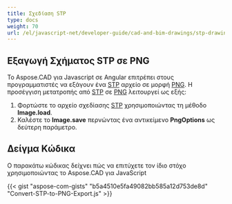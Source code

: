 ```yaml
---
title: Σχεδίαση STP
type: docs
weight: 70
url: /el/javascript-net/developer-guide/cad-and-bim-drawings/stp-drawings/
---
```


## **Εξαγωγή Σχήματος STP σε PNG**

Το Aspose.CAD για Javascript σε Angular επιτρέπει στους προγραμματιστές να εξάγουν ένα [STP](https://docs.fileformat.com/3d/stp/) αρχείο σε μορφή [PNG](https://docs.fileformat.com/image/png/).
Η προσέγγιση μετατροπής από [STP](https://docs.fileformat.com/3d/stp/) σε [PNG](https://docs.fileformat.com/image/png/) λειτουργεί ως εξής:

1. Φορτώστε το αρχείο σχεδίασης [STP](https://docs.fileformat.com/3d/stp/) χρησιμοποιώντας τη μέθοδο **Image.load**.
2. Καλέστε το **Image.save** περνώντας ένα αντικείμενο **PngOptions** ως δεύτερη παράμετρο.

## Δείγμα Κώδικα

Ο παρακάτω κώδικας δείχνει πώς να επιτύχετε τον ίδιο στόχο χρησιμοποιώντας το Aspose.CAD για JavaScript

{{< gist "aspose-com-gists" "b5a4510e5fa49082bb585a12d753de8d" "Convert-STP-to-PNG-Export.js" >}}
